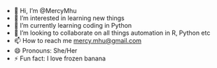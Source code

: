 - 👋 Hi, I’m @MercyMhu
- 👀 I’m interested in learning new things
- 🌱 I’m currently learning coding in Python
- 💞️ I’m looking to collaborate on all things automation in R, Python etc
- 📫 How to reach me mercy.mhu@gmail.com
- 😄 Pronouns: She/Her
- ⚡ Fun fact: I love frozen banana

<!---
MercyMhu/MercyMhu is a ✨ special ✨ repository because its `README.md` (this file) appears on your GitHub profile.
You can click the Preview link to take a look at your changes.
--->
